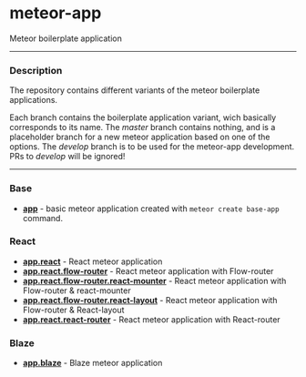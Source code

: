 # meteor-app
Meteor boilerplate application
___


### Description ###
The repository contains different variants of the meteor boilerplate applications.

Each branch contains the boilerplate application variant, wich basically corresponds to its name.
The _master_ branch contains nothing, and is a placeholder branch for a new meteor application based on one of the options. The _develop_ branch is to be used for the meteor-app development. PRs to _develop_ will be ignored!
___


### Base ####
* **[app](https://github.com/nazclarion/meteor-app/tree/app)** - basic meteor application created with ```meteor create base-app``` command.

### React ####
* **[app.react](https://github.com/nazclarion/meteor-app/tree/app.react)** - React meteor application
* **[app.react.flow-router](https://github.com/nazclarion/meteor-app/tree/app.react.flow-router)** - React meteor application with Flow-router
* **[app.react.flow-router.react-mounter](https://github.com/nazclarion/meteor-app/tree/app.react.flow-router.react-mounter)** - React meteor application with Flow-router & react-mounter
* **[app.react.flow-router.react-layout](https://github.com/nazclarion/meteor-app/tree/app.react.flow-router.react-layout)** - React meteor application with Flow-router & React-layout
* **[app.react.react-router](https://github.com/nazclarion/meteor-app/tree/app.react.react-router)** - React meteor application with React-router

### Blaze ####
* **[app.blaze](https://github.com/nazclarion/meteor-app/tree/app.blaze)** - Blaze meteor application
